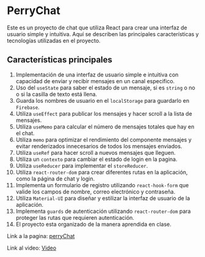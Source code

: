 # PerryChat
Este es un proyecto de chat que utiliza React para crear una interfaz de usuario simple y intuitiva. Aquí se describen las principales características y tecnologías utilizadas en el proyecto.

## Características principales

1.	Implementación de una interfaz de usuario simple e intuitiva con capacidad de enviar y recibir mensajes en un canal especifico.
2.	Uso del `useState` para saber el estado de un mensaje, si es `string` o no o si la casilla de texto está llena.
3.	Guarda los nombres de usuario en el `localStorage` para guardarlo en `Firebase`.
4.	Utiliza `useEffect` para publicar los mensajes y hacer scroll a la lista de mensajes.
5.	Utiliza `useMemo` para calcular el número de mensajes totales que hay en el chat.
6.	Utiliza `memo` para optimizar el rendimiento del componente mensajes y evitar renderizados innecesarios de todos los mensajes enviados.
7.	Utiliza `useRef` para hacer scroll a nuevos mensajes que lleguen. 
8.	Utiliza un `contexto` para cambiar el estado de login en la pagina.
9.	Utiliza `useReducer` para implementar el `storeReducer`.
10.	Utiliza `react-router-dom` para crear diferentes rutas en la aplicación, como la página de chat y login.
11.	Implementa un formulario de registro utilizando `react-hook-form` que valide los campos de nombre, correo electrónico y contraseña.
12.	Utiliza `Material-UI` para diseñar y estilizar la interfaz de usuario de la aplicación.
13.	Implementa `guards` de autenticación utilizando `react-router-dom` para proteger las rutas que requieren autenticación.
14.	El proyecto esta organizado de la manera aprendida en clase.

Link a la pagina: 
[perryChat](https://perrychat-76a4d.web.app/auth/login)

Link al video:
[Video](https://drive.google.com/drive/folders/1l4UJBOGbcR6thzZXTpLM3VMvIiU4eS4y?usp=sharing)
